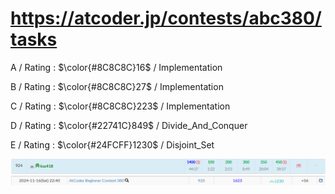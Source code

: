 # https://atcoder.jp/contests/abc380/tasks

A / Rating : $\color{#8C8C8C}16$ / Implementation

B / Rating : $\color{#8C8C8C}27$ / Implementation

C / Rating : $\color{#8C8C8C}223$ / Implementation

D / Rating : $\color{#22741C}849$ / Divide_And_Conquer

E / Rating : $\color{#24FCFF}1230$ / Disjoint_Set

![My Image](https://github.com/kss418/Atcoder/blob/main/ABC/Images/Standings/380.png)
![My Image](https://github.com/kss418/Atcoder/blob/main/ABC/Images/Performance/380.png)
